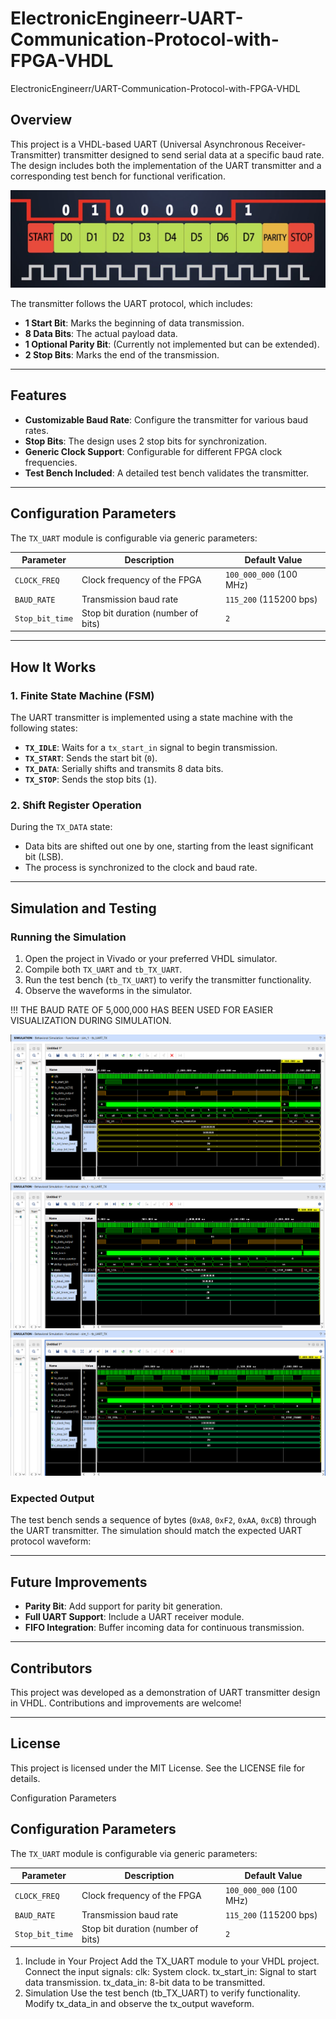 # ElectronicEngineerr-UART-Communication-Protocol-with-FPGA-VHDL
ElectronicEngineerr/UART-Communication-Protocol-with-FPGA-VHDL


## Overview

This project is a VHDL-based UART (Universal Asynchronous Receiver-Transmitter) transmitter designed to send serial data at a specific baud rate. The design includes both the implementation of the UART transmitter and a corresponding test bench for functional verification. 

![UART TX SIMULATION](images/UART_TX_protocol.png)

The transmitter follows the UART protocol, which includes:
- **1 Start Bit**: Marks the beginning of data transmission.
- **8 Data Bits**: The actual payload data.
- **1 Optional Parity Bit**: (Currently not implemented but can be extended).
- **2 Stop Bits**: Marks the end of the transmission.

---

## Features

- **Customizable Baud Rate**: Configure the transmitter for various baud rates.
- **Stop Bits**: The design uses 2 stop bits for synchronization.
- **Generic Clock Support**: Configurable for different FPGA clock frequencies.
- **Test Bench Included**: A detailed test bench validates the transmitter.

---

## Configuration Parameters

The `TX_UART` module is configurable via generic parameters:

| Parameter       | Description                          | Default Value       |
|------------------|--------------------------------------|---------------------|
| `CLOCK_FREQ`     | Clock frequency of the FPGA         | `100_000_000` (100 MHz) |
| `BAUD_RATE`      | Transmission baud rate              | `115_200` (115200 bps)   |
| `Stop_bit_time`  | Stop bit duration (number of bits)  | `2`                 |

---

## How It Works

### 1. Finite State Machine (FSM)
The UART transmitter is implemented using a state machine with the following states:
- **`TX_IDLE`**: Waits for a `tx_start_in` signal to begin transmission.
- **`TX_START`**: Sends the start bit (`0`).
- **`TX_DATA`**: Serially shifts and transmits 8 data bits.
- **`TX_STOP`**: Sends the stop bits (`1`).

### 2. Shift Register Operation
During the `TX_DATA` state:
- Data bits are shifted out one by one, starting from the least significant bit (LSB).
- The process is synchronized to the clock and baud rate.

---

## Simulation and Testing

### Running the Simulation
1. Open the project in Vivado or your preferred VHDL simulator.
2. Compile both `TX_UART` and `tb_TX_UART`.
3. Run the test bench (`tb_TX_UART`) to verify the transmitter functionality.
4. Observe the waveforms in the simulator.

!!! THE BAUD RATE OF 5,000,000 HAS BEEN USED FOR EASIER VISUALIZATION DURING SIMULATION.


![UART TX SIMULATION](images/simulation_data_in_A8_F2.png)
![UART TX SIMULATION](images/simulation_data_in_AA.png)
![UART TX SUMILATION](images/simulation_data_in_CB.png)


### Expected Output
The test bench sends a sequence of bytes (`0xA8`, `0xF2`, `0xAA`, `0xCB`) through the UART transmitter. The simulation should match the expected UART protocol waveform:

---

## Future Improvements

- **Parity Bit**: Add support for parity bit generation.
- **Full UART Support**: Include a UART receiver module.
- **FIFO Integration**: Buffer incoming data for continuous transmission.

---

## Contributors

This project was developed as a demonstration of UART transmitter design in VHDL. Contributions and improvements are welcome!

---

## License

This project is licensed under the MIT License. See the LICENSE file for details.

Configuration Parameters
## Configuration Parameters

The `TX_UART` module is configurable via generic parameters:

| Parameter       | Description                          | Default Value       |
|------------------|--------------------------------------|---------------------|
| `CLOCK_FREQ`     | Clock frequency of the FPGA         | `100_000_000` (100 MHz) |
| `BAUD_RATE`      | Transmission baud rate              | `115_200` (115200 bps)   |
| `Stop_bit_time`  | Stop bit duration (number of bits)  | `2`                 |

1. Include in Your Project
Add the TX_UART module to your VHDL project.
Connect the input signals:
clk: System clock.
tx_start_in: Signal to start data transmission.
tx_data_in: 8-bit data to be transmitted.
2. Simulation
Use the test bench (tb_TX_UART) to verify functionality.
Modify tx_data_in and observe the tx_output waveform.
